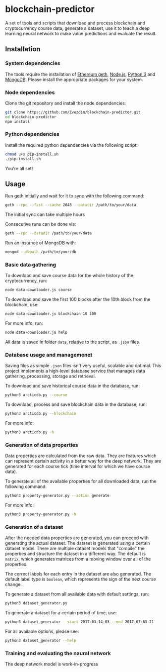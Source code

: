 # blockchain-predictor

A set of tools and scripts that download and process blockchain and cryptocurrency course data, generate a dataset, use it to teach a deep learning neural network to make value predictions and evaluate the result.

## Installation

### System dependencies
The tools require the installation of [Ethereum geth](https://github.com/ethereum/go-ethereum/wiki/geth), [Node.js](https://nodejs.org/en/download/), [Python 3](https://www.python.org/downloads/) and [MongoDB](https://www.mongodb.com/download-center). Please install the appropriate packages for your system.

### Node dependencies

Clone the git repository and install the node dependencies:
```bash
git clone https://github.com/Zvezdin/blockchain-predictor.git
cd blockchain-predictor
npm install
```

### Python dependencies

Install the required python dependencies via the following script:
```bash
chmod u+x pip-install.sh
./pip-install.sh
```

You're all set!

## Usage

Run geth initially and wait for it to sync with the following command:

```bash
geth --rpc --fast --cache 2048 --datadir /path/to/your/data
```
The initial sync can take multiple hours

Consecutive runs can be done via:
```bash
geth --rpc --datadir /path/to/your/data
```

Run an instance of MongoDB with:
```bash
mongod --dbpath /path/to/your/db
```

### Basic data gathering

To download and save course data for the whole history of the cryptocurrency, run:
```bash
node data-downloader.js course
```

To download and save the first 100 blocks after the 10th block from the blockchain, use:
```bash
node data-downloader.js blockchain 10 100
```

For more info, run:
```bash
node data-downloader.js help
```

All data is saved in folder ```data```, relative to the script, as ```.json``` files.

### Database usage and managemenet

Saving files as simple ```.json``` files isn't very useful, scalable and optimal. This project implements a high-level database service that manages data gathering, processing, storage and retrieval.

To download and save historical course data in the database, run:
```bash
python3 arcticdb.py --course
```

To download, process and save blockchain data in the database, run:
```bash
python3 arcticdb.py --blockchain
```

For more info:
```bash
python3 arcticdb.py -h
```

### Generation of data properties

Data properties are calculated from the raw data. They are features which can represent certain activity in a better way for the deep network. They are generated for each course tick (time interval for which we have course data). 

To generate all of the available properties for all downloaded data, run the following command:
```bash
python3 property-generator.py --action generate
```

For more info:
```bash
python3 property-generator.py -h
```

### Generation of a dataset

After the needed data properties are generated, you can proceed with generating the actual dataset. The dataset is generated using a certain dataset model. There are multiple dataset models that "compile" the properties and structure the dataset in a different way. The default is ```matrix```, which generates matrices from a moving window over all of the properties.

The correct labels for each entry in the dataset are also generated. The default label type is ```boolean```, which represents the sign of the next course change.

To generate a dataset from all available data with default settings, run:
```bash
python3 dataset_generator.py
```

To generate a dataset for a certain period of time, use:
```bash
python3 dataset_generator --start 2017-03-14-03 --end 2017-07-03-21
```

For all available options, please see:
```bash
python3 dataset_generator --help
```

### Training and evaluating the naural network

The deep network model is work-in-progress

